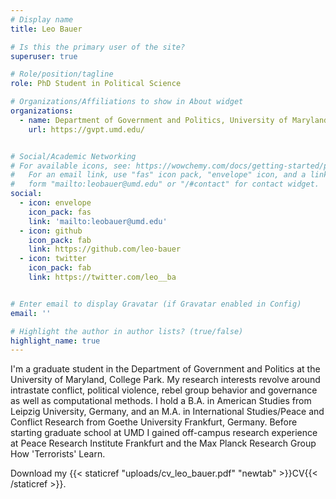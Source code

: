 ```yaml
---
# Display name
title: Leo Bauer

# Is this the primary user of the site?
superuser: true

# Role/position/tagline
role: PhD Student in Political Science

# Organizations/Affiliations to show in About widget
organizations:
  - name: Department of Government and Politics, University of Maryland, College Park
    url: https://gvpt.umd.edu/


# Social/Academic Networking
# For available icons, see: https://wowchemy.com/docs/getting-started/page-builder/#icons
#   For an email link, use "fas" icon pack, "envelope" icon, and a link in the
#   form "mailto:leobauer@umd.edu" or "/#contact" for contact widget.
social:
  - icon: envelope
    icon_pack: fas
    link: 'mailto:leobauer@umd.edu'
  - icon: github
    icon_pack: fab
    link: https://github.com/leo-bauer
  - icon: twitter
    icon_pack: fab
    link: https://twitter.com/leo__ba


# Enter email to display Gravatar (if Gravatar enabled in Config)
email: ''

# Highlight the author in author lists? (true/false)
highlight_name: true
---
```


I'm a graduate student in the Department of Government and Politics at the University of Maryland, College Park. My research interests revolve around intrastate conflict, political violence, rebel group behavior and governance as well as computational methods. I hold a B.A. in American Studies from Leipzig University, Germany, and an M.A. in International Studies/Peace and Conflict Research from Goethe University Frankfurt, Germany. Before starting graduate school at UMD I gained off-campus research experience at Peace Research Institute Frankfurt and the Max Planck Research Group How 'Terrorists' Learn.

Download my {{< staticref "uploads/cv_leo_bauer.pdf" "newtab" >}}CV{{< /staticref >}}.


